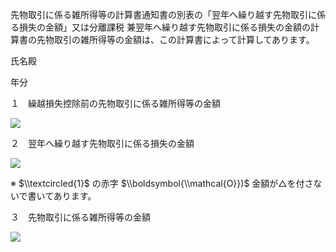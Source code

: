 先物取引に係る雑所得等の計算書通知書の別表の「翌年へ繰り越す先物取引に係る損失の金額」又は分離課税 兼翌年へ繰り越す先物取引に係る損失の金額の計算書の先物取引の雑所得等の金額は、この計算書によって計算してあります。

氏名殿

年分

１　繰越損失控除前の先物取引に係る雑所得等の金額

![](https://www.nta.go.jp/tmp/6fff4a80-8b9b-4b97-93f6-ac09a7b009fa/images/fb2c9ca084b6ae9194b565ca71856dd348b8d3acaa97574282d6977c6dcf0996.jpg)

２　翌年へ繰り越す先物取引に係る損失の金額

![](https://www.nta.go.jp/tmp/6fff4a80-8b9b-4b97-93f6-ac09a7b009fa/images/29100045db88543a9de2eb55175b475ec15d964719a3afad6fb82df4539faef3.jpg)

※ $\\textcircled{1}$ の赤字 $\\boldsymbol{\\mathcal{O}})$ 金額が△を付さないで書いてあります。

３　先物取引に係る雑所得等の金額

![](https://www.nta.go.jp/tmp/6fff4a80-8b9b-4b97-93f6-ac09a7b009fa/images/82777ba22f5daff00e455ef17cd8a76315efa42e36c97c0c07146a42fd08b1d0.jpg)
